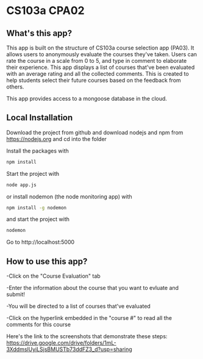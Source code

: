 # CS103a CPA02

## What's this app? 
This app is built on the structure of CS103a course selection app (PA03). It allows users to anonymously evaluate the courses they've taken. Users can rate the course in a scale from 0 to 5, and type in comment to elaborate their experience. This app displays a list of courses that've been evaluated with an average rating and all the collected comments. This is created to help students select their future courses based on the feedback from others. 

This app provides access to a mongoose database in the cloud.

## Local Installation
Download the project from github and download nodejs and npm from https://nodejs.org
and cd into the folder

Install the packages with
``` bash
npm install
```
Start the project with
``` bash
node app.js
```
or install nodemon (the node monitoring app) with
``` bash
npm install -g nodemon
```
and start the project with
``` bash
nodemon
```
Go to http://localhost:5000

## How to use this app? 

-Click on the "Course Evaluation" tab

-Enter the information about the course that you want to evluate and submit!

-You will be directed to a list of courses that've evaluated

-Click on the hyperlink embedded in the "course #" to read all the comments for this course

Here's the link to the screenshots that demonstrate these steps: https://drive.google.com/drive/folders/1mL-3XddmslUyiLSjsBMUSTb73ddFZ3_d?usp=sharing
